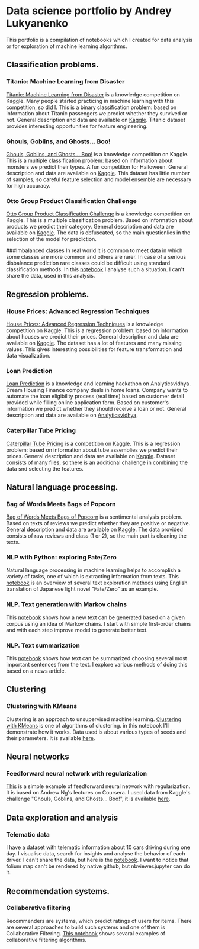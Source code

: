 # Data science portfolio by Andrey Lukyanenko

This portfolio is a compilation of notebooks which I created for data analysis or for exploration of machine learning algorithms.

## Classification problems.
### Titanic: Machine Learning from Disaster
[Titanic: Machine Learning from Disaster](https://github.com/Erlemar/Erlemar.github.io/blob/master/Notebooks/Titanic.ipynb) is a knowledge competition on Kaggle. Many people started practicing in machine learning with this competition, so did I. This is a binary classification problem: based on information about Titanic passengers we predict whether they survived or not. General description and data are available on [Kaggle](https://www.kaggle.com/c/titanic).
Titanic dataset provides interesting opportunities for feature engineering.

### Ghouls, Goblins, and Ghosts... Boo!
[Ghouls, Goblins, and Ghosts... Boo!](https://github.com/Erlemar/Erlemar.github.io/blob/master/Notebooks/GGG.ipynb) is a knowledge competition on Kaggle. This is a multiple classification problem: based on information about monsters we predict their types. A fun competition for Halloween. General description and data are available on [Kaggle](https://www.kaggle.com/c/ghouls-goblins-and-ghosts-boo).
This dataset has little number of samples, so careful feature selection and model ensemble are necessary for high accuracy.

### Otto Group Product Classification Challenge
[Otto Group Product Classification Challenge](https://github.com/Erlemar/Erlemar.github.io/blob/master/Notebooks/Otto_Group.ipynb) is a knowledge competition on Kaggle. This is a multiple classification problem. Based on information about products we predict their category. General description and data are available on [Kaggle](https://www.kaggle.com/c/otto-group-product-classification-challenge).
The data is obfuscated, so the main questionlies in the selection of the model for prediction.

###Imbalanced classes
In real world it is common to meet data in which some classes are more common and others are rarer. In case of a serious disbalance prediction rare classes could be difficult using standard classification methods. In this [notebook](https://github.com/Erlemar/Erlemar.github.io/blob/master/Notebooks/Imbalanced.ipynb) I analyse such a situation. I can't share the data, used in this analysis.

## Regression problems.
### House Prices: Advanced Regression Techniques
[House Prices: Advanced Regression Techniques](https://github.com/Erlemar/Erlemar.github.io/blob/master/Notebooks/House_Prices.ipynb) is a knowledge competition on Kaggle. This is a regression problem: based on information about houses we predict their prices. General description and data are available on [Kaggle](https://www.kaggle.com/c/house-prices-advanced-regression-techniques).
The dataset has a lot of features and many missing values. This gives interesting possibilities for feature transformation and data visualization.

### Loan Prediction
[Loan Prediction](https://github.com/Erlemar/Erlemar.github.io/blob/master/Notebooks/Loan_Prediction.ipynb) is a knowledge and learning hackathon on Analyticsvidhya. Dream Housing Finance company deals in home loans. Company wants to automate the loan eligibility process (real time) based on customer detail provided while filling online application form. Based on customer's information we predict whether they should receive a loan or not. General description and data are available on [Analyticsvidhya](https://datahack.analyticsvidhya.com/contest/practice-problem-loan-prediction-iii/).


### Caterpillar Tube Pricing
[Caterpillar Tube Pricing](https://github.com/Erlemar/Erlemar.github.io/blob/master/Notebooks/Caterpillar.ipynb) is a competition on Kaggle. This is a regression problem: based on information about tube assemblies we predict their prices. General description and data are available on [Kaggle](https://www.kaggle.com/c/caterpillar-tube-pricing).
Dataset consists of many files, so there is an additional challenge in combining the data snd selecting the features.

## Natural language processing.
### Bag of Words Meets Bags of Popcorn
[Bag of Words Meets Bags of Popcorn](https://github.com/Erlemar/Erlemar.github.io/blob/master/Notebooks/Bag_of_Words.ipynb) is a sentimental analysis problem. Based on texts of reviews we predict whether they are positive or negative. General description and data are available on [Kaggle](https://www.kaggle.com/c/word2vec-nlp-tutorial).
The data provided consists of raw reviews and class (1 or 2), so the main part is cleaning the texts.

### NLP with Python: exploring Fate/Zero
Natural language processing in machine learning helps to accomplish a variety of tasks, one of which is extracting information from texts. This [notebook](https://github.com/Erlemar/Erlemar.github.io/blob/master/Notebooks/Fate_Zero_explore.ipynb) is an overview of several text exploration methods using English translation of Japanese light novel "Fate/Zero" as an example.

### NLP. Text generation with Markov chains
This [notebook](https://github.com/Erlemar/Erlemar.github.io/blob/master/Notebooks/Markov_chain_nlp.ipynb) shows how a new text can be generated based on a given corpus using an idea of Markov chains. I start with simple first-order chains and with each step improve model to generate better text.

### NLP. Text summarization
This [notebook](https://github.com/Erlemar/Erlemar.github.io/blob/master/Notebooks/Summarize.ipynb) shows how text can be summarized choosing several most important sentences from the text. I explore various methods of doing this based on a news article.

## Clustering
### Clustering with KMeans
Clustering is an approach to unsupervised machine learning. [Clustering with KMeans](https://github.com/Erlemar/Erlemar.github.io/blob/master/Notebooks/Clustering_with_K-Means.ipynb) is one of algorithms of clustering. in this notebook I'll demonstrate how it works. Data used is about various types of seeds and their parameters. It is available [here](https://archive.ics.uci.edu/ml/datasets/seeds).

## Neural networks
### Feedforward neural network with regularization
[This](https://github.com/Erlemar/Erlemar.github.io/blob/master/Notebooks/NN_GGG.ipynb) is a simple example of feedforward neural network with regularization. It is based on Andrew Ng's lectures on Coursera. I used data from Kaggle's challenge "Ghouls, Goblins, and Ghosts... Boo!", it is available [here](https://www.kaggle.com/c/ghouls-goblins-and-ghosts-boo).

## Data exploration and analysis
### Telematic data
I have a dataset with telematic information about 10 cars driving during one day. I visualise data, search for insights and analyse the behavior of each driver. I can't share the data, but here is the [notebook](http://nbviewer.jupyter.org/github/Erlemar/Erlemar.github.io/blob/master/Notebooks/Devices_analysis.ipynb). I want to notice that folium map can't be rendered by native github, but nbviewer.jupyter can do it.

## Recommendation systems.
### Collaborative filtering
Recommenders are systems, which predict ratings of users for items. There are several approaches to build such systems and one of them is Collaborative Filtering. 
[This notebook](https://github.com/Erlemar/Erlemar.github.io/blob/master/Notebooks/Collaborative_filtering.ipynb) shows sevaral examples of collaborative filtering algorithms.